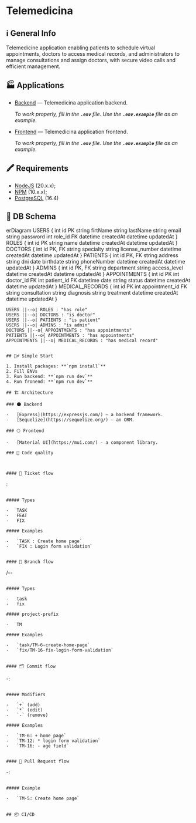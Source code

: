 # Telemedicina

## ℹ️ General Info

Telemedicine application enabling patients to schedule virtual appointments, doctors to access medical records, and administrators to manage consultations and assign doctors, with secure video calls and efficient management.

## 🏭 Applications

-   [Backend](./backend) — Telemedicina application backend.

    _To work properly, fill in the **`.env`** file. Use the **`.env.example`** file as an example._

-   [Frontend](./frontend) — Telemedicina application frontend.

    _To work properly, fill in the **`.env`** file. Use the **`.env.example`** file as an example._

## 🖍 Requirements

-   [NodeJS](https://nodejs.org/en/) (20.x.x);
-   [NPM](https://www.npmjs.com/) (10.x.x);
-   [PostgreSQL](https://www.postgresql.org/) (16.4)

## 💽 DB Schema

erDiagram
    USERS {
        int id PK
        string firtName
        string lastName
        string email
        string password
        int role_id FK
        datetime createdAt
        datetime updatedAt
    }
    ROLES {
        int id PK
        string name
        datetime createdAt
        datetime updatedAt
    }
    DOCTORS {
        int id PK, FK
        string specialty
        string license_number
        datetime createdAt
        datetime updatedAt
    }
    PATIENTS {
        int id PK, FK
        string address
        string dni
        date birthdate
        string phoneNumber
        datetime createdAt
        datetime updatedAt
    }
    ADMINS {
        int id PK, FK
        string department
        string access_level
        datetime createdAt
        datetime updatedAt
    }
    APPOINTMENTS {
        int id PK
        int doctor_id FK
        int patient_id FK
        datetime date
        string status
        datetime createdAt
        datetime updatedAt
    }
    MEDICAL_RECORDS {
        int id PK
        int appointment_id FK
        string consultation
        string diagnosis
        string treatment
        datetime createdAt
        datetime updatedAt
    }

    USERS ||--o| ROLES : "has role"
    USERS ||--o| DOCTORS : "is doctor"
    USERS ||--o| PATIENTS : "is patient"
    USERS ||--o| ADMINS : "is admin"
    DOCTORS ||--o{ APPOINTMENTS : "has appointments"
    PATIENTS ||--o{ APPOINTMENTS : "has appointments"
    APPOINTMENTS ||--o| MEDICAL_RECORDS : "has medical record"


```

## 🏃‍♂️ Simple Start

1. Install packages: **`npm install`**
2. Fill ENVs
3. Run backend: **`npm run dev`**
4. Run fronend: **`npm run dev`**

## 🏗️ Architecture

### 🌑 Backend

-   [Express](https://expressjs.com/) — a backend framework.
-   [Sequelize](https://sequelize.org/) — an ORM.

### 🌕 Frontend

-   [Material UI](https://mui.com/) - a component library.

### 🥊 Code quality



#### 📝 Ticket flow

```
<type>:<short-desc>
```

##### Types

-   TASK
-   FEAT
-   FIX

##### Examples

-   `TASK : Create home page`
-   `FIX : Login form validation`


#### 🌳 Branch flow

```
<type>/<project-prefix>-<issue-number>-<short-desc>
```

##### Types

-   task
-   fix

##### project-prefix

-   TM

##### Examples

-   `task/TM-6-create-home-page`
-   `fix/TM-16-fix-login-form-validation`


#### 🗂 Commit flow

```
<project-prefix>-<issue-number>: <modifier> <description>
```

##### Modifiers

-   `+` (add)
-   `*` (edit)
-   `-` (remove)

##### Examples

-   `TM-6: + home page`
-   `TM-12: * login form validation`
-   `TM-16: - age field`


#### 🏅 Pull Request flow

```
<project-prefix>-<issue-number>: <ticket-title>
```

##### Example

-   `TM-5: Create home page`


## 📦 CI/CD
